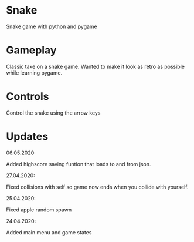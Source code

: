 # Snake
Snake game with python and pygame

# Gameplay
Classic take on a snake game. Wanted to make it look as retro 
as possible while learning pygame.

# Controls
Control the snake using the arrow keys

# Updates
06.05.2020:

Added highscore saving funtion that loads to and from json.

27.04.2020:

Fixed collisions with self so game now ends when you collide with yourself.

25.04.2020:

Fixed apple random spawn

24.04.2020:

Added main menu and game states
